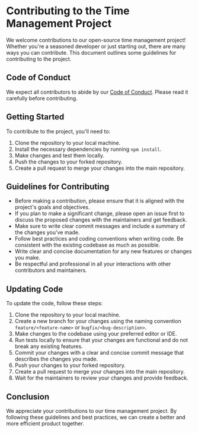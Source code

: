 # Contributing to the Time Management Project

We welcome contributions to our open-source time management project! Whether you're a seasoned developer or just starting out, there are many ways you can contribute. This document outlines some guidelines for contributing to the project.

## Code of Conduct

We expect all contributors to abide by our [Code of Conduct](CODE_OF_CONDUCT.md). Please read it carefully before contributing.

## Getting Started

To contribute to the project, you'll need to:

1. Clone the repository to your local machine.
2. Install the necessary dependencies by running `npm install`.
3. Make changes and test them locally.
4. Push the changes to your forked repository.
5. Create a pull request to merge your changes into the main repository.

## Guidelines for Contributing

- Before making a contribution, please ensure that it is aligned with the project's goals and objectives.
- If you plan to make a significant change, please open an issue first to discuss the proposed changes with the maintainers and get feedback.
- Make sure to write clear commit messages and include a summary of the changes you've made.
- Follow best practices and coding conventions when writing code. Be consistent with the existing codebase as much as possible.
- Write clear and concise documentation for any new features or changes you make.
- Be respectful and professional in all your interactions with other contributors and maintainers.

## Updating Code

To update the code, follow these steps:

1. Clone the repository to your local machine.
2. Create a new branch for your changes using the naming convention `feature/<feature-name>` or `bugfix/<bug-description>`.
3. Make changes to the codebase using your preferred editor or IDE.
4. Run tests locally to ensure that your changes are functional and do not break any existing features.
5. Commit your changes with a clear and concise commit message that describes the changes you made.
6. Push your changes to your forked repository.
7. Create a pull request to merge your changes into the main repository.
8. Wait for the maintainers to review your changes and provide feedback.

## Conclusion

We appreciate your contributions to our time management project. By following these guidelines and best practices, we can create a better and more efficient product together.
